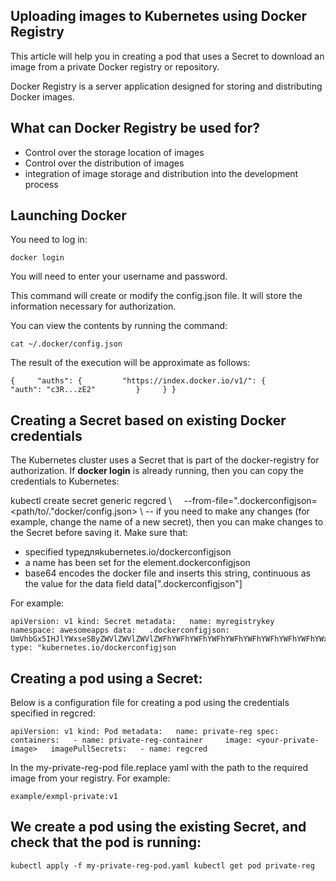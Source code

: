 Uploading images to Kubernetes using Docker Registry
--------------------------------------------------------

This article will help you in creating a pod that uses a Secret to download an image from a private Docker registry or repository.

Docker Registry is a server application designed for storing and distributing Docker images.

What can Docker Registry be used for?
---------------------------------------------

* Control over the storage location of images
* Control over the distribution of images
* integration of image storage and distribution into the development process

Launching Docker
-------------

You need to log in:

```
docker login
```

You will need to enter your username and password.

This command will create or modify the config.json file. It will store the information necessary for authorization.

You can view the contents by running the command:

```
cat ~/.docker/config.json
```

The result of the execution will be approximate as follows:

```
{     "auths": {         "https://index.docker.io/v1/": {             "auth": "c3R...zE2"         }     } }
```

Creating a Secret based on existing Docker credentials
-------------------------------------------------------------

The Kubernetes cluster uses a Secret that is part of the docker-registry for authorization. If **docker login** is already running, then you can copy the credentials to Kubernetes:

kubectl create secret generic regcred \\     --from-file=".dockerconfigjson=<path/to/."docker/config.json> \\ -- if you need to make any changes (for example, change the name of a new secret), then you can make changes to the Secret before saving it. Make sure that:

* specified typeдляkubernetes.io/dockerconfigjson
* a name has been set for the element.dockerconfigjson
* base64 encodes the docker file and inserts this string, continuous as the value for the data field data\[".dockerconfigjson"\]

For example:

```
apiVersion: v1 kind: Secret metadata:   name: myregistrykey   namespace: awesomeapps data:   .dockerconfigjson: UmVhbGx5IHJlYWxseSByZWVlZWVlZWVlZWFhYWFhYWFhYWFhYWFhYWFhYWFhYWFhYWFhYWxsbGxsbGxsbGxsbGxsbGxsbGxsbGxsbGxsbGxsbGx5eXl5eXl5eXl5eXl5eXl5eXl5eSBsbGxsbGxsbGxsbGxsbG9vb29vb29vb29vb29vb29vb29vb29vb29vb25ubm5ubm5ubm5ubm5ubm5ubm5ubm5ubmdnZ2dnZ2dnZ2dnZ2dnZ2dnZ2cgYXV0aCBrZXlzCg==" type: "kubernetes.io/dockerconfigjson
```

Creating a pod using a Secret:
-------------------------------

Below is a configuration file for creating a pod using the credentials specified in regcred:

```
apiVersion: v1 kind: Pod metadata:   name: private-reg spec:   containers:   - name: private-reg-container     image: <your-private-image>   imagePullSecrets:   - name: regcred
```

In the my-private-reg-pod file.replace yaml<your-private-image> with the path to the required image from your registry. For example:

```
example/exmpl-private:v1
```

We create a pod using the existing Secret, and check that the pod is running:
----------------------------------------------------------------------

```
kubectl apply -f my-private-reg-pod.yaml kubectl get pod private-reg
```